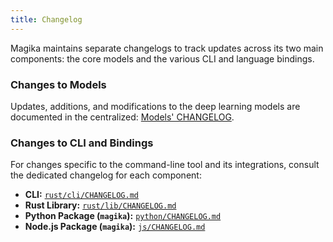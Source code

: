 ```yaml
---
title: Changelog
---
```


Magika maintains separate changelogs to track updates across its two main components: the core models and the various CLI and language bindings.

### Changes to Models
Updates, additions, and modifications to the deep learning models are documented in the centralized: [Models' CHANGELOG](https://github.com/google/magika/blob/main/assets/models/CHANGELOG.md).

### Changes to CLI and Bindings
For changes specific to the command-line tool and its integrations, consult the dedicated changelog for each component:

- **CLI:** [`rust/cli/CHANGELOG.md`](https://github.com/google/magika/blob/main/rust/cli/README.md)
- **Rust Library:** [`rust/lib/CHANGELOG.md`](https://github.com/google/magika/blob/main/rust/lib/CHANGELOG.md)
- **Python Package (`magika`):** [`python/CHANGELOG.md`](https://github.com/google/magika/blob/main/python/CHANGELOG.md)
- **Node.js Package (`magika`):** [`js/CHANGELOG.md`](https://github.com/google/magika/blob/main/js/CHANGELOG.md)